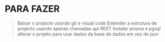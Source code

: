 # PARA FAZER

> Baixar o projecto usando git e visual code
> Entender a estrutura de projecto
> usando apenas chamadas api REST 
> Instalar prisma e pgsql alterar o projeto para usar dados da base de dados em vez de json